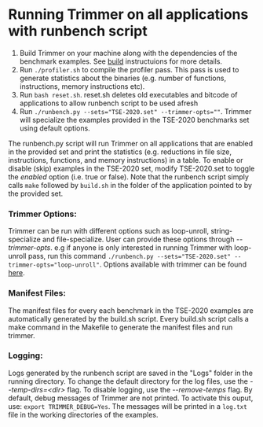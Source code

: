 Running Trimmer on all applications with runbench script
=======

1) Build Trimmer on your machine along with the dependencies of the benchmark examples. See [build](https://github.com/ashish-gehani/Trimmer/blob/master/README.md) instructuions for more details.
2) Run `./profiler.sh` to compile the profiler pass. This pass is used to generate statistics about the binaries (e.g. number of functions, instructions, memory instructions etc).
3) Run `bash reset.sh`. reset.sh deletes old executables and bitcode of applications to allow runbench script to be used afresh
4) Run `./runbench.py --sets="TSE-2020.set" --trimmer-opts=""`. Trimmer will specialize the examples provided in the TSE-2020 benchmarks set using default options.

The runbench.py script will run Trimmer on all applications that are enabled in the provided set and print the statistics (e.g. reductions in file size, instructions, functions, and memory instructions) in a table. To enable or disable (skip) examples in the TSE-2020 set, modify TSE-2020.set to toggle the _enabled_ option (i.e. true or false). Note that the runbench script simply calls `make` followed by `build.sh` in the folder of the application pointed to by the provided set. 

### Trimmer Options:
Trimmer can be run with different options such as loop-unroll, string-specialize and file-specialize. User can provide these options through _--trimmer-opts_. e.g if anyone is only interested in running Trimmer with loop-unroll pass, run this command `./runbench.py --sets="TSE-2020.set" --trimmer-opts="loop-unroll"`. Options available with trimmer can be found [here](https://github.com/ashish-gehani/Trimmer/blob/master/docs/options.md).

### Manifest Files:
The manifest files for every each benchmark in the TSE-2020 examples are automatically generated by the build.sh script. Every build.sh script calls a make command in the Makefile to generate the manifest files and run trimmer.

### Logging:
Logs generated by the runbench script are saved in the "Logs" folder in the running directory. To change the default directory for the log files, use the _--temp-dirs=\<dir\>_ flag. To disable logging, use the _--remove-temps_ flag. By default, debug messages of Trimmer are not printed. To activate this ouput, use: `export TRIMMER_DEBUG=Yes`. The messages will be printed in a `log.txt` file in the working directories of the examples. 
